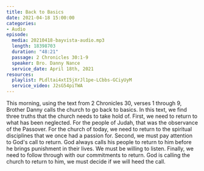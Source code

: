```yaml
---
title: Back to Basics
date: 2021-04-18 15:00:00
categories:
- Audio
episode:
  media: 20210418-bayvista-audio.mp3
  length: 18398703
  duration: "48:21"
  passage: 2 Chronicles 30:1-9
  speaker: Bro. Danny Nance
  service_date: April 18th, 2021
resources:
  playlist: PLdltai4xtI5jXrJl1pe-LCbbs-GCiyUyM
  service_video: J2sG54piTWA
---
```

This morning, using the text from 2 Chronicles 30, verses 1 through 9, Brother Danny calls the church to go back to basics.  In this text, we find three truths that the church needs to take hold of.  First, we need to return to what has been neglected.  For the people of Judah, that was the observance of the Passover.  For the church of today, we need to return to the spiritual disciplines that we once had a passion for.  Second, we must pay attention to God's call to return.  God always calls his people to return to him before he brings punishment in their lives.  We must be willing to listen.  Finally, we need to follow through with our commitments to return.  God is calling the church to return to him, we must decide if we will heed the call.